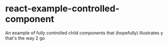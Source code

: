 # react-example-controlled-component
An example of fully controlled child components that (hopefully) illustrates y that's the way 2 go
